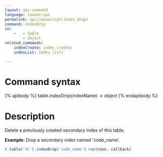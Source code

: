```yaml
---
layout: api-command
language: JavaScript
permalink: api/javascript/index_drop/
command: indexDrop
io:
    -   - table
        - object
related_commands:
    indexCreate: index_create/
    indexList: index_list/

---
```


# Command syntax #

{% apibody %}
table.indexDrop(indexName) &rarr; object
{% endapibody %}

# Description #

Delete a previously created secondary index of this table.

__Example:__ Drop a secondary index named 'code_name'.

```javascript
r.table('dc').indexDrop('code_name').run(conn, callback)
```


